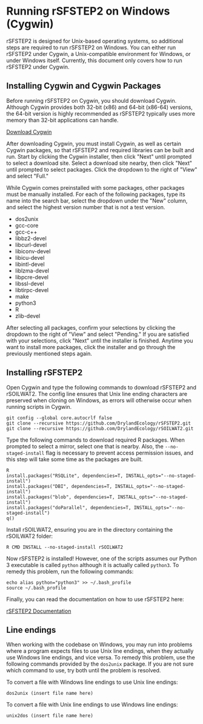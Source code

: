 # Running rSFSTEP2 on Windows (Cygwin)

rSFSTEP2 is designed for Unix-based operating systems, so additional steps are required to run rSFSTEP2 on Windows. You can either run rSFSTEP2 under Cygwin, a Unix-compatible environment for Windows, or under Windows itself. Currently, this document only covers how to run rSFSTEP2 under Cygwin.

## Installing Cygwin and Cygwin Packages

Before running rSFSTEP2 on Cygwin, you should download Cygwin. Although Cygwin provides both 32-bit (x86) and 64-bit (x86-64) versions, the 64-bit version is highly recommended as rSFSTEP2 typically uses more memory than 32-bit applications can handle.

[Download Cygwin](https://cygwin.com/install.html)

After downloading Cygwin, you must install Cygwin, as well as certain Cygwin packages, so that rSFSTEP2 and required libraries can be built and run. Start by clicking the Cygwin installer, then click "Next" until prompted to select a download site. Select a download site nearby, then click "Next" until prompted to select packages. Click the dropdown to the right of "View" and select "Full."

While Cygwin comes preinstalled with some packages, other packages must be manually installed. For each of the following packages, type its name into the search bar, select the dropdown under the "New" column, and select the highest version number that is not a test version.

* dos2unix
* gcc-core
* gcc-c++
* libbz2-devel
* libcurl-devel
* libiconv-devel
* libicu-devel
* libintl-devel
* liblzma-devel
* libpcre-devel
* libssl-devel
* libtirpc-devel
* make
* python3
* R
* zlib-devel

After selecting all packages, confirm your selections by clicking the dropdown to the right of "View" and select "Pending." If you are satisfied with your selections, click "Next" until the installer is finished. Anytime you want to install more packages, click the installer and go through the previously mentioned steps again.

## Installing rSFSTEP2

Open Cygwin and type the following commands to download rSFSTEP2 and rSOILWAT2. The config line ensures that Unix line ending characters are preserved when cloning on Windows, as errors will otherwise occur when running scripts in Cygwin.

```
git config --global core.autocrlf false
git clone --recursive https://github.com/DrylandEcology/rSFSTEP2.git
git clone --recursive https://github.com/DrylandEcology/rSOILWAT2.git
```

Type the following commands to download required R packages. When prompted to select a mirror, select one that is nearby. Also, the `--no-staged-install` flag is necessary to prevent access permission issues, and this step will take some time as the packages are built.

```
R
install.packages("RSQLite", dependencies=T, INSTALL_opts="--no-staged-install")
install.packages("DBI", dependencies=T, INSTALL_opts="--no-staged-install")
install.packages("blob", dependencies=T, INSTALL_opts="--no-staged-install")
install.packages("doParallel", dependencies=T, INSTALL_opts="--no-staged-install")
q()
```

Install rSOILWAT2, ensuring you are in the directory containing the rSOILWAT2 folder:

```
R CMD INSTALL --no-staged-install rSOILWAT2
```

Now rSFSTEP2 is installed! However, one of the scripts assumes our Python 3 executable is called `python` although it is actually called `python3`. To remedy this problem, run the following commands:

```
echo alias python="python3" >> ~/.bash_profile
source ~/.bash_profile
```

Finally, you can read the documentation on how to use rSFSTEP2 here:

[rSFSTEP2 Documentation](https://github.com/DrylandEcology/rSFSTEP2)

## Line endings

When working with the codebase on Windows, you may run into problems where a program expects files to use Unix line endings, when they actually use Windows line endings, and vice versa. To remedy this problem, use the following commands provided by the `dos2unix` package. If you are not sure which command to use, try both until the problem is resolved.

To convert a file with Windows line endings to use Unix line endings:

```
dos2unix (insert file name here)
```

To convert a file with Unix line endings to use Windows line endings:

```
unix2dos (insert file name here)
```
